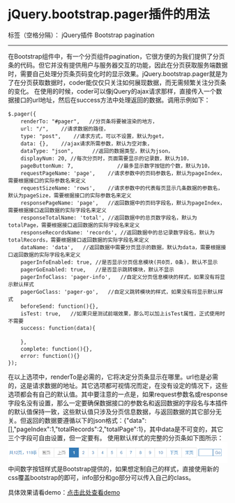 ﻿# jQuery.bootstrap.pager插件的用法

标签（空格分隔）： jQuery插件 Bootstrap pagination

---

在Bootstrap组件中，有一个分页组件pagination，它很方便的为我们提供了分页条的代码。但它并没有提供用户与服务器交互的功能，因此在分页获取服务端数据时，需要自己处理分页条页码变化时的显示效果。jQuery.bootstrap.pager就是为了在分页获取数据时，coder能仅仅只关注如何展现数据，而无需频繁关注分页条的变化。
在使用的时候，coder可以像jQuery的ajax请求那样，直接传入一个数据接口的url地址，然后在success方法中处理返回的数据。调用示例如下：

    $.pager({
        renderTo: "#pager",   //分页条将要被渲染的地方，
        url: "/",    //请求数据的路径，
        type: "post",    //请求方式，可以不设置，默认为get，
        data: {},    //ajax请求所需参数，默认为空对象，
        dataType: "json",      //返回的数据类型，默认为json，
        displayNum: 20, //每次分页时，页面需要显示的记录数，默认为10，
        pageButtonNum: 7,              //最多显示数字按钮的个数，默认为10，
        requestPageName: 'page',    //请求参数中的页码参数名，默认为pageIndex，需要根据接口的实际参数名来定义
        requestSizeName: 'rows',    //请求参数中的代表每页显示几条数据的参数名，默认为pageSize，需要根据接口的实际参数名来定义
        responsePageName: 'page',   //返回数据中的页码字段名，默认为pageIndex，需要根据接口返回数据的实际字段名来定义
        responseTotalName: 'total', //返回数据中的总页数字段名，默认为totalPage，需要根据接口返回数据的实际字段名来定义
        responseRecordsName: 'records', //返回数据中的总记录数字段名，默认为totalRecords，需要根据接口返回数据的实际字段名来定义
        dataName: 'data',   //返回数据中需要分页显示的数据，默认为data，需要根据接口返回数据的实际字段名来定义
        pagerInfoEnabled: true, //是否显示分页信息模块(共0页，0条)，默认不显示
        pagerGoEnabled: true,   //是否显示跳转模块，默认不显示
        pagerInfoClass: 'pager-info',   //自定义分页信息模块的样式，如果没有将显示默认样式
        pagerGoClass: 'pager-go',   //自定义跳转模块的样式，如果没有将显示默认样式
        beforeSend: function(){},
        isTest: true,	//如果只是测试前端效果，那么可以加上isTest属性，正式使用时不需要
        success: function(data){
        
        },
        complete: function(){},
        error: function(){}
    });


在以上选项中，renderTo是必需的，它将决定分页条显示在哪里。url也是必需的，这是请求数据的地址。其它选项都可视情况而定，在没有设定的情况下，这些选项都会有自己的默认值。其中要注意的一点是，如果request参数名或response字段名没有设置，那么一定要确保数据接口的参数名和返回数据的字段名与本插件的默认值保持一致，这些默认值只涉及分页信息数据，与返回数据的其它部分无关。但返回的数据要遵循以下的json格式：{"data":[],"pageIndex":1,"totalRecords":2,"totalPage":1}，其中data是不可变的，其它三个字段可自由设置，但一定要有。
使用默认样式的完整的分页条如下图所示：
![分页条][1]
中间数字按钮样式是Bootstrap提供的，如果想定制自己的样式，直接使用新的css覆盖bootstrap的即可，info部分和go部分可以传入自己的class。

具体效果请看demo：[点击此处查看demo][2]


  [1]: https://raw.githubusercontent.com/lunyong/jquery.bootstrap.pager/master/image/page1.png
  [2]: http://lunyong.github.io/demo/jquery.bootstrap.pager/